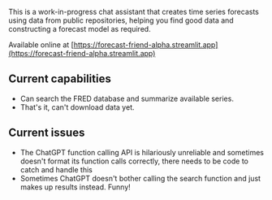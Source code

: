 This is a work-in-progress chat assistant that creates time series forecasts using data from public repositories, helping you find good data and constructing a forecast model as required.

Available online at [https://forecast-friend-alpha.streamlit.app](https://forecast-friend-alpha.streamlit.app)

## Current capabilities
* Can search the FRED database and summarize available series.
* That's it, can't download data yet.

## Current issues
* The ChatGPT function calling API is hilariously unreliable and sometimes doesn't format its function calls correctly, there needs to be code to catch and handle this
* Sometimes ChatGPT doesn't bother calling the search function and just makes up results instead. Funny!
